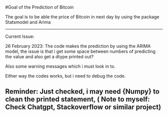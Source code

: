 #Goal of the Prediction of Bitcoin

The goal is to be able the price of Bitcoin in next day by using the package Statsmodel and Arima

---
Current Issue: 

26  February 2023: The code makes the prediction by using the ARIMA model, the issue is that i get some space between numbers of predicting the value and also get a dtype printed out? 

Also some warning messages which i must look in to. 

Either way the codes works, but i need to debug the code.


Reminder: Just checked, i may need {Numpy} to clean the printed statement, ( Note to myself: Check Chatgpt, Stackoverflow or similar project)
----
